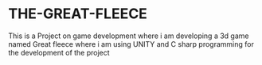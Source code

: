 # THE-GREAT-FLEECE
This is a Project on game development where i am developing a 3d game named Great fleece where i am using UNITY and C sharp programming for the development of the project 

